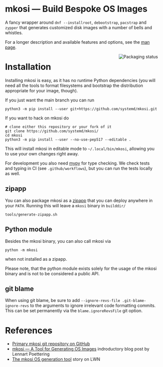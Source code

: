 # mkosi — Build Bespoke OS Images

A fancy wrapper around `dnf --installroot`, `debootstrap`, `pacstrap`
and `zypper` that generates customized disk images with a number of
bells and whistles.

For a longer description and available features and options, see the
[man page](mkosi.md).

<a href="https://repology.org/project/mkosi/versions">
    <img align="right" src="https://repology.org/badge/vertical-allrepos/mkosi.svg?exclude_sources=site&exclude_unsupported=1" alt="Packaging status">
</a>

# Installation

Installing mkosi is easy, as it has no runtime Python dependencies (you will
need all the tools to format filesystems and bootstrap the distribution
appropriate for your image, though).

If you just want the main branch you can run
```shell
python3 -m pip install --user git+https://github.com/systemd/mkosi.git
```

If you want to hack on mkosi do
```shell
# clone either this repository or your fork of it
git clone https://github.com/systemd/mkosi/
cd mkosi
python3 -m pip install --user --no-use-pep517 --editable .
```
This will install mkosi in editable mode to `~/.local/bin/mkosi`, allowing you
to use your own changes right away.

For development you also need [mypy](https://github.com/python/mypy) for type
checking. We check tests and typing in CI (see `.github/workflows`), but you can
run the tests locally as well.

## zipapp

You can also package mkosi as a
[zipapp](https://docs.python.org/3/library/zipapp.html) that you can deploy
anywhere in your `PATH`. Running this will leave a `mkosi` binary in `builddir/`
```shell
tools/generate-zipapp.sh
```

## Python module

Besides the mkosi binary, you can also call mkosi via
```shell
python -m mkosi
```
when not installed as a zipapp.

Please note, that the python module exists solely for the usage of the mkosi
binary and is not to be considered a public API.

## git blame

When using git blame, be sure to add `--ignore-revs-file .git-blame-ignore-revs` to the arguments to ignore
irrelevant code formatting commits. This can be set permanently via the `blame.ignoreRevsFile` git option.

# References

* [Primary mkosi git repository on GitHub](https://github.com/systemd/mkosi/)
* [mkosi — A Tool for Generating OS Images](http://0pointer.net/blog/mkosi-a-tool-for-generating-os-images.html) indroductory blog post by Lennart Poettering
* [The mkosi OS generation tool](https://lwn.net/Articles/726655/) story on LWN
